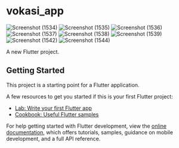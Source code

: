 # vokasi_app

![Screenshot (1534)](https://user-images.githubusercontent.com/92225262/233218240-255875a5-2153-436b-a0cd-0eaceaa52be3.png)
![Screenshot (1535)](https://user-images.githubusercontent.com/92225262/233218236-91707f35-b0eb-447f-8561-ada9e90c7d72.png)
![Screenshot (1536)](https://user-images.githubusercontent.com/92225262/233218234-e2885bf8-023f-4ecd-989f-8c73b35886f1.png)
![Screenshot (1537)](https://user-images.githubusercontent.com/92225262/233219781-92a49a13-4400-4d88-8e07-92ce76798f3c.png)
![Screenshot (1538)](https://user-images.githubusercontent.com/92225262/233219789-5b1569c4-2e81-4d7c-bab8-efdb8713fa42.png)
![Screenshot (1539)](https://user-images.githubusercontent.com/92225262/233218229-247dba94-269e-4565-a4b7-3c31a17918fd.png)
![Screenshot (1542)](https://user-images.githubusercontent.com/92225262/233218227-4651b580-4031-42f0-bb6e-e852cdd7abad.png)
![Screenshot (1544)](https://user-images.githubusercontent.com/92225262/233218218-2b65f531-5674-4169-9747-0c96960269dc.png)


A new Flutter project.

## Getting Started

This project is a starting point for a Flutter application.

A few resources to get you started if this is your first Flutter project:

- [Lab: Write your first Flutter app](https://docs.flutter.dev/get-started/codelab)
- [Cookbook: Useful Flutter samples](https://docs.flutter.dev/cookbook)

For help getting started with Flutter development, view the
[online documentation](https://docs.flutter.dev/), which offers tutorials,
samples, guidance on mobile development, and a full API reference.
